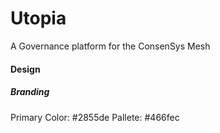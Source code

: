 # Utopia
A Governance platform for the ConsenSys Mesh



#### Design

##### Branding

Primary Color: #2855de
Pallete: #466fec